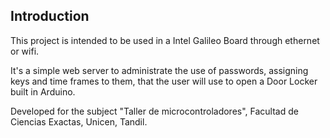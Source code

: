 ## Introduction

This project is intended to be used in a Intel Galileo Board through ethernet or wifi.

It's a simple web server to administrate the use of passwords, assigning keys and time frames to them, that the user will use to open a Door Locker built in Arduino.

Developed for the subject "Taller de microcontroladores", Facultad de Ciencias Exactas, Unicen, Tandil.